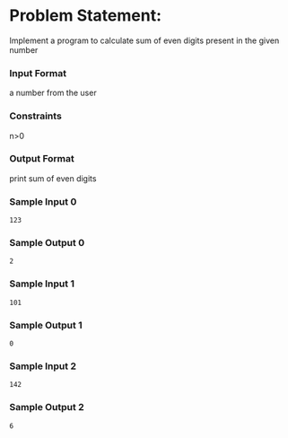 # Problem Statement:

Implement a program to calculate sum of even digits present in the given number

### Input Format

a number from the user

### Constraints

n>0

### Output Format

print sum of even digits

### Sample Input 0
```
123
```
### Sample Output 0
```
2
```
### Sample Input 1
```
101
```
### Sample Output 1
```
0
```
### Sample Input 2
```
142
```
### Sample Output 2
```
6
```
